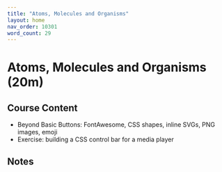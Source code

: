 ```yaml
---
title: "Atoms, Molecules and Organisms"
layout: home
nav_order: 10301
word_count: 29
---
```

# Atoms, Molecules and Organisms (20m)

## Course Content

- Beyond Basic Buttons: FontAwesome, CSS shapes, inline SVGs, PNG images, emoji
- Exercise: building a CSS control bar for a media player

## Notes



